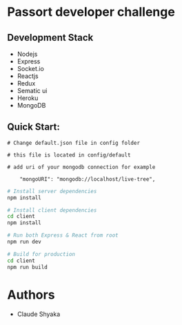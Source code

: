 # Passort developer challenge

## Development Stack

- Nodejs
- Express
- Socket.io
- Reactjs
- Redux
- Sematic ui
- Heroku
- MongoDB

## Quick Start:

```
# Change default.json file in config folder

# this file is located in config/default

# add uri of your mongodb connection for example

    "mongoURI": "mongodb://localhost/live-tree",
```

```bash
# Install server dependencies
npm install

# Install client dependencies
cd client
npm install

# Run both Express & React from root
npm run dev

# Build for production
cd client
npm run build
```

# Authors

- Claude Shyaka
